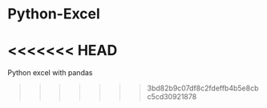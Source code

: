 # Python-Excel
<<<<<<< HEAD
=======
Python excel with pandas
>>>>>>> 3bd82b9c07df8c2fdeffb4b5e8cbc5cd30921878
